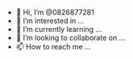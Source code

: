 - 👋 Hi, I’m @0826877281
- 👀 I’m interested in ...
- 🌱 I’m currently learning ...
- 💞️ I’m looking to collaborate on ...
- 📫 How to reach me ...

<!---
0826877281/0826877281 is a ✨ special ✨ repository because its `README.md` (this file) appears on your GitHub profile.
You can click the Preview link to take a look at your changes.
--->
